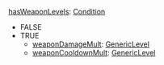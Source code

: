 
[hasWeaponLevels](EntrenchmenthasWeaponLevels.md): [Condition](Condition.md)
  * FALSE
  * TRUE
    * [weaponDamageMult](EntrenchmentGenericLevel.md): [GenericLevel](GenericLevel.md)
    * [weaponCooldownMult](EntrenchmentGenericLevel.md): [GenericLevel](GenericLevel.md)